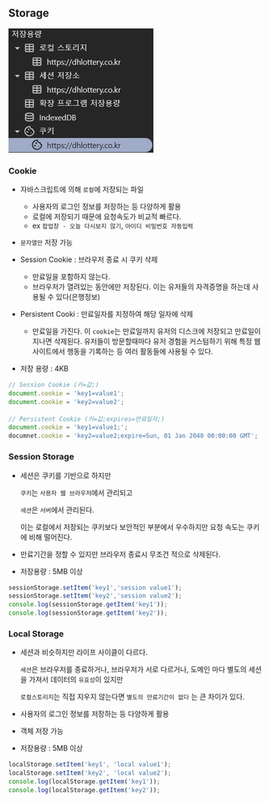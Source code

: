 ## Storage

![alt text](image.png)

### Cookie
- 자바스크립트에 의해 `로컬`에 저장되는 파일
  - 사용자의 로그인 정보를 저장하는 등 다양하게 활용
  - 로컬에 저장되기 때문에 요청속도가 비교적 빠르다.
  - ex `팝업창 - 오늘 다시보지 않기`, `아이디 비밀번호 자동입력`

- `문자열만` 저장 가능
- Session Cookie : 브라우저 종료 시 쿠키 삭제
  - 만료일을 포함하지 않는다. 
  - 브라우저가 열려있는 동안에만 저장된다. 이는 유저들의 자격증명을 하는데 사용될 수 있다(은행정보)

- Persistent Cooki : 만료일자를 지정하여 해당 일자에 삭제
  - 만료일을 가진다. 이 `cookie`는 만료일까지 유저의 디스크에 저장되고 만료일이 지나면 삭제된다. 유저들이 방문할때마다 유저 경험을 커스텀하기 위해 특정 웹사이트에서 행동을 기록하는 등 여러 활동들에 사용될 수 있다.

- 저장 용량 : 4KB

```JavaScript
// Session Cookie (키=값;)
document.cookie = 'key1=value1';
document.cookie = 'key2=value2';

// Persistent Cookie (키=값;expires=만료일자;)
document.cookie = 'key1=value1;';
documnet.cookie = 'key2=value2;expire=Sun, 01 Jan 2040 00:00:00 GMT';
```

### Session Storage
- 세션은 쿠키를 기반으로 하지만

  `쿠키`는 `사용자 웹 브라우저`에서 관리되고
  
  `세션`은 `서버`에서 관리된다.
  
  이는 로컬에서 저장되는 쿠키보다 보안적인 부분에서 우수하지만 요청 속도는 쿠키에 비해 떨어진다.

- 만료기간을 정할 수 있지만 브라우저 종료시 무조건 적으로 삭제된다.
- 저장용량 : 5MB 이상

```JavaScript
sessionStorage.setItem('key1','session value1');
sessionStorage.setItem('key2','session value2');
console.log(sessionStorage.getItem('key1'));
console.log(sessionStorage.getItem('key2'));
```

### Local Storage
- 세션과 비슷하지만 라이프 사이클이 다르다.

    `세션`은 브라우저를 종료하거나, 브라우저가 서로 다르거나, 도메인 마다 별도의 세션을 가져서 데이터의 `유효성`이 있지만

    `로컬스토리지`는 직접 지우지 않는다면 `별도의 만료기간이 없다` 는 큰 차이가 있다.

- 사용자의 로그인 정보를 저장하는 등 다양하게 활용
- 객체 저장 가능
- 저장용량 : 5MB 이상

```JavaScript
localStorage.setItem('key1', 'local value1');
localStorage.setItem('key2', 'local value2');
console.log(localStorage.getItem('key1'));
console.log(localStorage.getItem('key2'));
```